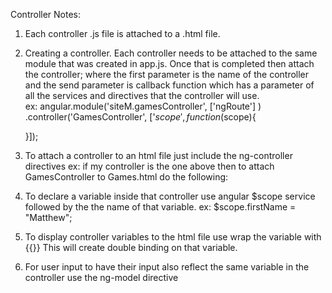 Controller Notes:
1) Each controller .js file is attached to a .html file.

2) Creating a controller. Each controller needs to be attached to the same
   module that was created in app.js. Once that is completed then attach the
   controller; where the first parameter is the name of the controller and the
   send parameter is callback function which has a parameter of all the services
   and directives that the controller will use.     
   ex:
   angular.module('siteM.gamesController', ['ngRoute'] )
    .controller('GamesController', ['$scope', function($scope){

      }]);

3) To attach a controller to an html file just include the ng-controller directives
    ex: if my controller is the one above then to attach GamesController to Games.html
    do the following: <div ng-controller="GamesController"> </div>

4) To declare a variable inside that controller use
   angular $scope service followed by the the name of that variable.
   ex: $scope.firstName = "Matthew";

5) To display controller variables to the html file use wrap the variable with {{}}
   This will create double binding on that variable.

6) For user input to have their input also reflect the same variable in the controller
   use the ng-model directive
